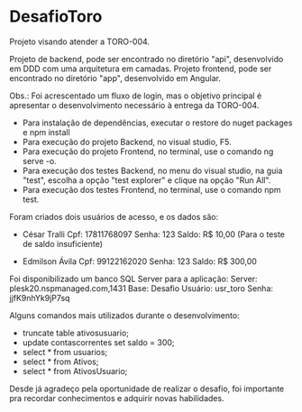 # DesafioToro

Projeto visando atender a TORO-004.

Projeto de backend, pode ser encontrado no diretório "api", desenvolvido em DDD com uma arquitetura em camadas.
Projeto frontend, pode ser encontrado no diretório "app", desenvolvido em Angular.

Obs.: Foi acrescentado um fluxo de login, mas o objetivo principal é apresentar o desenvolvimento necessário à entrega da TORO-004.

- Para instalação de dependências, executar o restore do nuget packages e npm install
- Para execução do projeto Backend, no visual studio, F5.
- Para execução do projeto Frontend, no terminal, use o comando ng serve -o.
- Para execução dos testes Backend, no menu do visual studio, na guia "test", escolha a opção "test explorer" e clique na opção "Run All".
- Para execução dos testes Frontend, no terminal, use o comando npm test.

Foram criados dois usuários de acesso, e os dados são:

- César Tralli
Cpf: 17811768097
Senha: 123
Saldo: R$ 10,00 (Para o teste de saldo insuficiente)

- Edmilson Ávila
Cpf: 99122162020
Senha: 123
Saldo: R$ 300,00

Foi disponibilizado um banco SQL Server para a aplicação:
Server: plesk20.nspmanaged.com,1431
Base: Desafio
Usuário: usr_toro
Senha: jjfK9nhYk9jP7sq

Alguns comandos mais utilizados durante o desenvolvimento:
- truncate table ativosusuario;
- update contascorrentes set saldo = 300;
- select * from usuarios;
- select * from Ativos;
- select * from AtivosUsuario;

Desde já agradeço pela oportunidade de realizar o desafio, foi importante pra recordar conhecimentos e adquirir novas habilidades.
